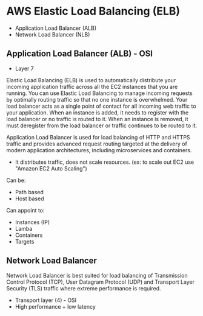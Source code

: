 # AWS Elastic Load Balancing (ELB)

- Application Load Balancer (ALB)
- Network Load Balancer (NLB)

## Application Load Balancer (ALB) - OSI

- Layer 7

Elastic Load Balancing (ELB) is used to automatically distribute your incoming application traffic across all the EC2 instances that you are running. You can use Elastic Load Balancing to manage incoming requests by optimally routing traffic so that no one instance is overwhelmed. Your load balancer acts as a single point of contact for all incoming web traffic to your application. When an instance is added, it needs to register with the load balancer or no traffic is routed to it. When an instance is removed, it must deregister from the load balancer or traffic continues to be routed to it.

Application Load Balancer is used for load balancing of HTTP and HTTPS traffic and provides advanced request routing targeted at the delivery of modern application architectures, including microservices and containers.

- It distributes traffic, does not scale resources. (ex: to scale out EC2 use "Amazon EC2 Auto Scaling")

Can be:

- Path based
- Host based

Can appoint to:

- Instances (IP)
- Lamba
- Containers
- Targets

## Network Load Balancer

Network Load Balancer is best suited for load balancing of Transmission Control Protocol (TCP), User Datagram Protocol (UDP) and Transport Layer Security (TLS) traffic where extreme performance is required.

- Transport layer (4) - OSI
- High performance + low latency
